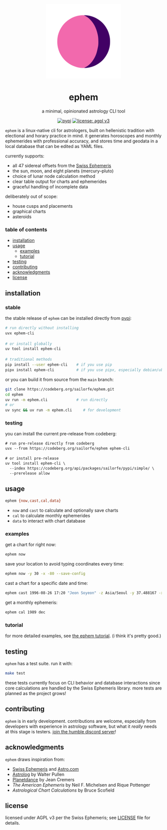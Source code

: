 <div align="center">

<img src="./assets/logo.svg" width="240">

# ephem

a minimal, opinionated astrology CLI tool

[![pypi](https://img.shields.io/pypi/v/ephem-cli.svg)](https://pypi.org/project/ephem-cli/) [![license: agpl v3](https://img.shields.io/badge/license-agpl--3-blue.svg)](./LICENSE)

</div>


`ephem` is a linux-native cli for astrologers, built on hellenistic tradition with electional and horary practice in mind. it generates horoscopes and monthly ephemerides with professional accuracy, and stores time and geodata in a local database that can be edited as YAML files.

currently supports:
- all 47 sidereal offsets from the [Swiss Ephemeris](https://www.astro.com/swisseph/swephprg.htm)
- the sun, moon, and eight planets (mercury–pluto)
- choice of lunar node calculation method
- clear table output for charts and ephemerides
- graceful handling of incomplete data

deliberately out of scope:
- house cusps and placements
- graphical charts
- asteroids

### table of contents

- [installation](#installation)
- [usage](#usage)
    * [examples](#examples)
    * [tutorial](#tutorial)
- [testing](#testing)
- [contributing](#contributing)
- [acknowledgments](#acknowledgments)
- [license](#license)

<a name="installation"></a>
## installation

### stable

the stable release of `ephem` can be installed directly from [pypi](https://pypi.org/project/ephem-cli):

```sh
# run directly without installing
uvx ephem-cli

# or install globally
uv tool install ephem-cli

# traditional methods
pip install --user ephem-cli    # if you use pip
pipx install ephem-cli          # if you use pipx, especially debian/ubuntu
```

or you can build it from source from the `main` branch:

```sh
git clone https://codeberg.org/sailorfe/ephem.git
cd ephem
uv run -m ephem.cli             # run directly
# or
uv sync && uv run -m ephem.cli     # for development
```

### testing

you can install the current pre-release from codeberg:

```
# run pre-release directly from codeberg
uvx --from https://codeberg.org/sailorfe/ephem ephem-cli

# or install pre-release
uv tool install ephem-cli \
  --index https://codeberg.org/api/packages/sailorfe/pypi/simple/ \
  --prerelease allow
```

<a name="usage"></a>
## usage

```sh
ephem {now,cast,cal,data}
```

- `now` and `cast` to calculate and optionally save charts
- `cal` to calculate monthly ephemerides
- `data` to interact with chart database

<a name="examples"></a>
### examples

get a chart for right now:
```sh
ephem now
```

save your location to avoid typing coordinates every time:
```sh
ephem now -y 30 -x -80 --save-config
```

cast a chart for a specific date and time:
```sh
ephem cast 1996-08-26 17:20 "Jeon Soyeon" -z Asia/Seoul -y 37.488167 -x 127.085472
```

get a monthly ephemeris:
```sh
ephem cal 1989 dec
```

<a name="tutorial"></a>
### tutorial

for more detailed examples, see [the ephem tutorial](./docs/00-tutorial.md). (i think it's pretty good.)

<a name="testing"></a>
## testing

`ephem` has a test suite. run it with:

```sh
make test
```

these tests currently focus on CLI behavior and database interactions since core calculations are handled by the Swiss Ephemeris library. more tests are planned as the project grows!

<a name="contributing"></a>
## contributing

`ephem` is in early development. contributions are welcome, especially from developers with experience in astrology software, but what it *really* needs at this stage is testers. [join the humble discord server](https://discord.gg/b3vA5ZhSu2)!

<a name="acknowledgments"></a>
## acknowledgments

`ephem` draws inspiration from:

- [Swiss Ephemeris](https://www.astro.com/swisseph/swephinfo_e.htm) and [Astro.com](https://www.astro.com/horoscope)
- [Astrolog](https://astrolog.org/astrolog.html) by Walter Pullen
- [Planetdance](http://www.jcremers.com/Home.html) by Jean Cremers
- *The American Ephemeris* by Neil F. Michelsen and Rique Pottenger
- *Astrological Chart Calculations* by Bruce Scofield

<a name="license"></a>
## license

licensed under AGPL v3 per the Swiss Ephemeris; see [LICENSE](./LICENSE) file for details.
